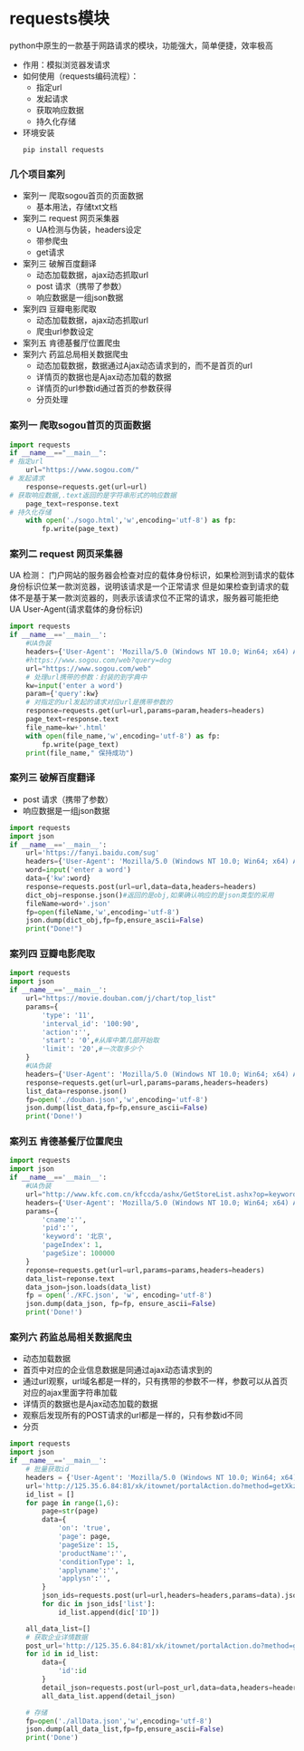 # requests模块
python中原生的一款基于网路请求的模块，功能强大，简单便捷，效率极高
* 作用：模拟浏览器发请求
* 如何使用（requests编码流程）：
    * 指定url
    * 发起请求
    * 获取响应数据
    * 持久化存储
* 环境安装
    ```
    pip install requests
    ```

### 几个项目案列
* 案列一 爬取sogou首页的页面数据  
    * 基本用法，存储txt文档
* 案列二 request 网页采集器  
    * UA检测与伪装，headers设定
    * 带参爬虫
    * get请求
* 案列三 破解百度翻译  
    * 动态加载数据，ajax动态抓取url
    * post 请求（携带了参数）
    * 响应数据是一组json数据
* 案列四 豆瓣电影爬取  
    * 动态加载数据，ajax动态抓取url
    * 爬虫url参数设定
* 案列五 肯德基餐厅位置爬虫  
* 案列六 药监总局相关数据爬虫  
    * 动态加载数据，数据通过Ajax动态请求到的，而不是首页的url
    * 详情页的数据也是Ajax动态加载的数据
    * 详情页的url参数id通过首页的参数获得
    * 分页处理
### 案列一 爬取sogou首页的页面数据
```python
import requests
if __name__=="__main__":
# 指定url
    url="https://www.sogou.com/"
# 发起请求
    response=requests.get(url=url)
# 获取响应数据,.text返回的是字符串形式的响应数据
    page_text=response.text
# 持久化存储
    with open('./sogo.html','w',encoding='utf-8') as fp:
        fp.write(page_text)
```

### 案列二 request 网页采集器
UA 检测： 门户网站的服务器会检查对应的载体身份标识，如果检测到请求的载体身份标识位某一款浏览器，说明该请求是一个正常请求
但是如果检查到请求的载体不是基于某一款浏览器的，则表示该请求位不正常的请求，服务器可能拒绝  
UA User-Agent(请求载体的身份标识)  
```python
import requests
if __name__=='__main__':
    #UA伪装
    headers={'User-Agent': 'Mozilla/5.0 (Windows NT 10.0; Win64; x64) AppleWebKit/537.36 (KHTML, like Gecko) Chrome/84.0.4147.89 Safari/537.36'}
    #https://www.sogou.com/web?query=dog
    url="https://www.sogou.com/web"
    # 处理url携带的参数：封装的到字典中
    kw=input('enter a word')
    param={'query':kw}
    # 对指定的url发起的请求对应url是携带参数的
    response=requests.get(url=url,params=param,headers=headers)
    page_text=response.text
    file_name=kw+'.html'
    with open(file_name,'w',encoding='utf-8') as fp:
        fp.write(page_text)
    print(file_name," 保持成功")
```

### 案列三 破解百度翻译
* post 请求（携带了参数）
* 响应数据是一组json数据
```python
import requests
import json
if __name__=='__main__':
    url='https://fanyi.baidu.com/sug'
    headers={'User-Agent': 'Mozilla/5.0 (Windows NT 10.0; Win64; x64) AppleWebKit/537.36 (KHTML, like Gecko) Chrome/84.0.4147.89 Safari/537.36'}
    word=input('enter a word')
    data={'kw':word}
    response=requests.post(url=url,data=data,headers=headers)
    dict_obj=response.json()#返回的是obj,如果确认响应的是json类型的采用
    fileName=word+'.json'
    fp=open(fileName,'w',encoding='utf-8')
    json.dump(dict_obj,fp=fp,ensure_ascii=False)
    print("Done!")
```

### 案列四 豆瓣电影爬取
```python
import requests
import json
if __name__=='__main__':
    url="https://movie.douban.com/j/chart/top_list"
    params={
        'type': '11',
        'interval_id': '100:90',
        'action':'',
        'start': '0',#从库中第几部开始取
        'limit': '20',#一次取多少个
    }
    #UA伪装
    headers={'User-Agent': 'Mozilla/5.0 (Windows NT 10.0; Win64; x64) AppleWebKit/537.36 (KHTML, like Gecko) Chrome/84.0.4147.89 Safari/537.36'}
    response=requests.get(url=url,params=params,headers=headers)
    list_data=response.json()
    fp=open('./douban.json','w',encoding='utf-8')
    json.dump(list_data,fp=fp,ensure_ascii=False)
    print('Done!')
```

### 案列五 肯德基餐厅位置爬虫
```python
import requests
import json
if __name__=='__main__':
    #UA伪装
    url="http://www.kfc.com.cn/kfccda/ashx/GetStoreList.ashx?op=keyword"
    headers={'User-Agent': 'Mozilla/5.0 (Windows NT 10.0; Win64; x64) AppleWebKit/537.36 (KHTML, like Gecko) Chrome/84.0.4147.89 Safari/537.36'}
    params={
        'cname':'',
        'pid':'',
        'keyword': '北京',
        'pageIndex': 1,
        'pageSize': 100000
    }
    reponse=requests.get(url=url,params=params,headers=headers)
    data_list=reponse.text
    data_json=json.loads(data_list)
    fp = open('./KFC.json', 'w', encoding='utf-8')
    json.dump(data_json, fp=fp, ensure_ascii=False)
    print('Done!')
```

### 案列六 药监总局相关数据爬虫
* 动态加载数据
* 首页中对应的企业信息数据是同通过ajax动态请求到的
* 通过url观察，url域名都是一样的，只有携带的参数不一样，参数可以从首页对应的ajax里面字符串加载
* 详情页的数据也是Ajax动态加载的数据
* 观察后发现所有的POST请求的url都是一样的，只有参数id不同
* 分页
```python
import requests
import json
if __name__=='__main__':
    # 批量获取id
    headers = {'User-Agent': 'Mozilla/5.0 (Windows NT 10.0; Win64; x64) AppleWebKit/537.36 (KHTML, like Gecko) Chrome/84.0.4147.89 Safari/537.36'}
    url='http://125.35.6.84:81/xk/itownet/portalAction.do?method=getXkzsList'
    id_list = []
    for page in range(1,6):
        page=str(page)
        data={
            'on': 'true',
            'page': page,
            'pageSize': 15,
            'productName':'',
            'conditionType': 1,
            'applyname':'',
            'applysn':'',
        }
        json_ids=requests.post(url=url,headers=headers,params=data).json()
        for dic in json_ids['list']:
            id_list.append(dic['ID'])

    all_data_list=[]
    # 获取企业详情数据
    post_url='http://125.35.6.84:81/xk/itownet/portalAction.do?method=getXkzsById'
    for id in id_list:
        data={
            'id':id
        }
        detail_json=requests.post(url=post_url,data=data,headers=headers).json()
        all_data_list.append(detail_json)

    # 存储
    fp=open('./allData.json','w',encoding='utf-8')
    json.dump(all_data_list,fp=fp,ensure_ascii=False)
    print('Done')
```